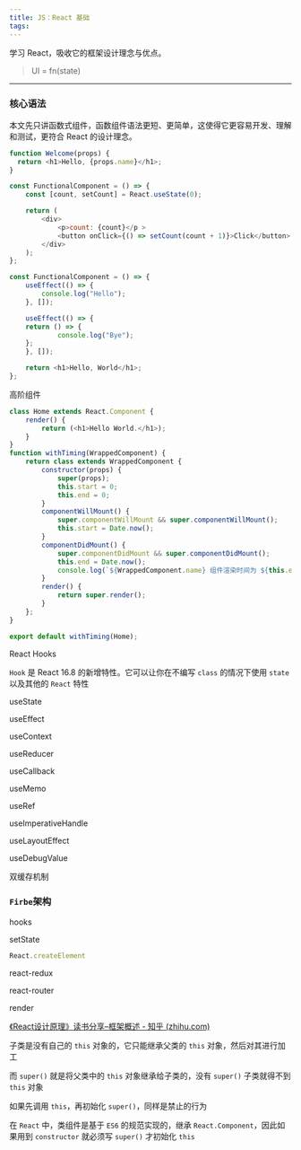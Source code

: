 ```yaml
---
title: JS：React 基础
tags:
---
```

学习 React，吸收它的框架设计理念与优点。

<!-- more -->

> UI = fn(state)

---

### 核心语法

本文先只讲函数式组件，函数组件语法更短、更简单，这使得它更容易开发、理解和测试，更符合 React 的设计理念。

```javascript
function Welcome(props) {
  return <h1>Hello, {props.name}</h1>;
}
```

```javascript
const FunctionalComponent = () => {
    const [count, setCount] = React.useState(0);

    return (
        <div>
            <p>count: {count}</p >
            <button onClick={() => setCount(count + 1)}>Click</button>
        </div>
    );
};
```

```javascript
const FunctionalComponent = () => {
    useEffect(() => {
        console.log("Hello");
    }, []);

    useEffect(() => {
   	return () => {
     	    console.log("Bye");
   	};
    }, []);

    return <h1>Hello, World</h1>;
};
```

高阶组件

```javascript
class Home extends React.Component {
    render() {
        return (<h1>Hello World.</h1>);
    }
}
function withTiming(WrappedComponent) {
    return class extends WrappedComponent {
        constructor(props) {
            super(props);
            this.start = 0;
            this.end = 0;
        }
        componentWillMount() {
            super.componentWillMount && super.componentWillMount();
            this.start = Date.now();
        }
        componentDidMount() {
            super.componentDidMount && super.componentDidMount();
            this.end = Date.now();
            console.log(`${WrappedComponent.name} 组件渲染时间为 ${this.end - this.start} ms`);
        }
        render() {
            return super.render();
        }
    };
}

export default withTiming(Home);
```



React Hooks

`Hook` 是 React 16.8 的新增特性。它可以让你在不编写 `class` 的情况下使用 `state` 以及其他的 `React` 特性

useState

useEffect

useContext

useReducer

useCallback

useMemo

useRef

useImperativeHandle

useLayoutEffect

useDebugValue

双缓存机制

### **`Firbe`架构**

hooks

setState


```js
React.createElement
```



react-redux


react-router


render 





[《React设计原理》读书分享–框架概述 - 知乎 (zhihu.com)](https://zhuanlan.zhihu.com/p/629657853)

子类是没有自己的 `this` 对象的，它只能继承父类的 `this` 对象，然后对其进行加工

而 `super()` 就是将父类中的 `this` 对象继承给子类的，没有 `super()` 子类就得不到 `this` 对象

如果先调用 `this`，再初始化 `super()`，同样是禁止的行为

在 `React` 中，类组件是基于 `ES6` 的规范实现的，继承 `React.Component`，因此如果用到 `constructor` 就必须写 `super()` 才初始化 `this`
